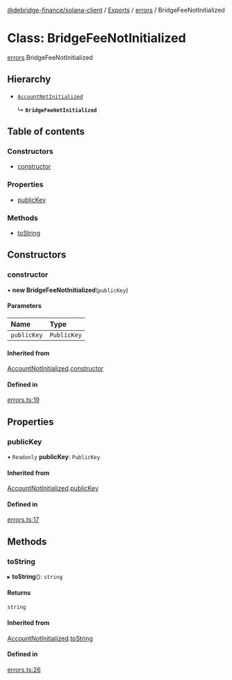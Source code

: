 [@debridge-finance/solana-client](../README.md) / [Exports](../modules.md) / [errors](../modules/errors.md) / BridgeFeeNotInitialized

# Class: BridgeFeeNotInitialized

[errors](../modules/errors.md).BridgeFeeNotInitialized

## Hierarchy

- [`AccountNotInitialized`](errors.AccountNotInitialized.md)

  ↳ **`BridgeFeeNotInitialized`**

## Table of contents

### Constructors

- [constructor](errors.BridgeFeeNotInitialized.md#constructor)

### Properties

- [publicKey](errors.BridgeFeeNotInitialized.md#publickey)

### Methods

- [toString](errors.BridgeFeeNotInitialized.md#tostring)

## Constructors

### constructor

• **new BridgeFeeNotInitialized**(`publicKey`)

#### Parameters

| Name | Type |
| :------ | :------ |
| `publicKey` | `PublicKey` |

#### Inherited from

[AccountNotInitialized](errors.AccountNotInitialized.md).[constructor](errors.AccountNotInitialized.md#constructor)

#### Defined in

[errors.ts:19](https://github.com/debridge-finance/solana-contracts-client/blob/1b61583/src/errors.ts#L19)

## Properties

### publicKey

• `Readonly` **publicKey**: `PublicKey`

#### Inherited from

[AccountNotInitialized](errors.AccountNotInitialized.md).[publicKey](errors.AccountNotInitialized.md#publickey)

#### Defined in

[errors.ts:17](https://github.com/debridge-finance/solana-contracts-client/blob/1b61583/src/errors.ts#L17)

## Methods

### toString

▸ **toString**(): `string`

#### Returns

`string`

#### Inherited from

[AccountNotInitialized](errors.AccountNotInitialized.md).[toString](errors.AccountNotInitialized.md#tostring)

#### Defined in

[errors.ts:26](https://github.com/debridge-finance/solana-contracts-client/blob/1b61583/src/errors.ts#L26)
